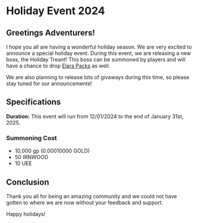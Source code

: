 # Holiday Event 2024

## Greetings Adventurers!

I hope you all are having a wonderful holiday season. We are very excited to announce a special holiday event.
During this event, we are releasing a new boss, the Holiday Treant! This boss can be summoned by players and will have a chance to drop [Elara Packs](../packs/elara-pack) as well.

We are also planning to release lots of givaways during this time, so please stay tuned for our announcements!

## Specifications

**Duration:** This event will run from 12/01/2024 to the end of January 31st, 2025.

### Summoning Cost

- 10,000 gp (0.00010000 GOLD)
- 50 IRNWOOD
- 10 UEE

## Conclusion

Thank you all for being an amazing community and we could not have gotten to where we are now without your feedback and support.

Happy holidays!
